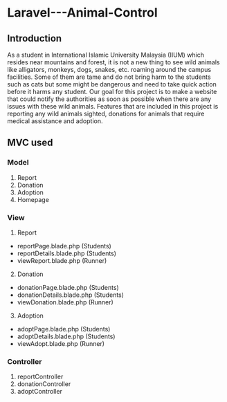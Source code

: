# Laravel---Animal-Control

## Introduction
As a student in International Islamic University Malaysia (IIUM) which resides near mountains and forest, it is not a new thing to see wild animals like alligators, monkeys, dogs, snakes, etc. roaming around the campus facilities. Some of them are tame and do not bring harm to the students such as cats but some might be dangerous and need to take quick action before it harms any student. Our goal for this project is to make a website that could notify the authorities as soon as possible when there are any issues with these wild animals. Features that are included in this project is reporting any wild animals sighted, donations for animals that require medical assistance and adoption.

## MVC used 

### Model
1. Report
2. Donation
3. Adoption
4. Homepage

### View
1. Report
  * reportPage.blade.php (Students)
  * reportDetails.blade.php (Students)
  * viewReport.blade.php (Runner)
2. Donation
  * donationPage.blade.php (Students)
  * donationDetails.blade.php (Students)
  * viewDonation.blade.php (Runner)
3. Adoption
  * adoptPage.blade.php (Students)
  * adoptDetails.blade.php (Students)
  * viewAdopt.blade.php (Runner)
  
  ### Controller
  1. reportController
  2. donationController
  3. adoptController
  
